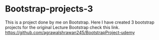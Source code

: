 # Bootstrap-projects-3

This is a project done by me on Bootstrap. Here I have created 3 bootstrap projects for the original Lecture Bootstrap check this link. 
https://github.com/agrawalshrawan245/BootstrapProject-udemy
